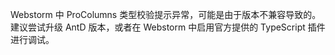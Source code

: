 Webstorm 中 ProColumns 类型校验提示异常，可能是由于版本不兼容导致的。建议尝试升级 AntD 版本，或者在 Webstorm 中启用官方提供的 TypeScript 插件进行调试。

